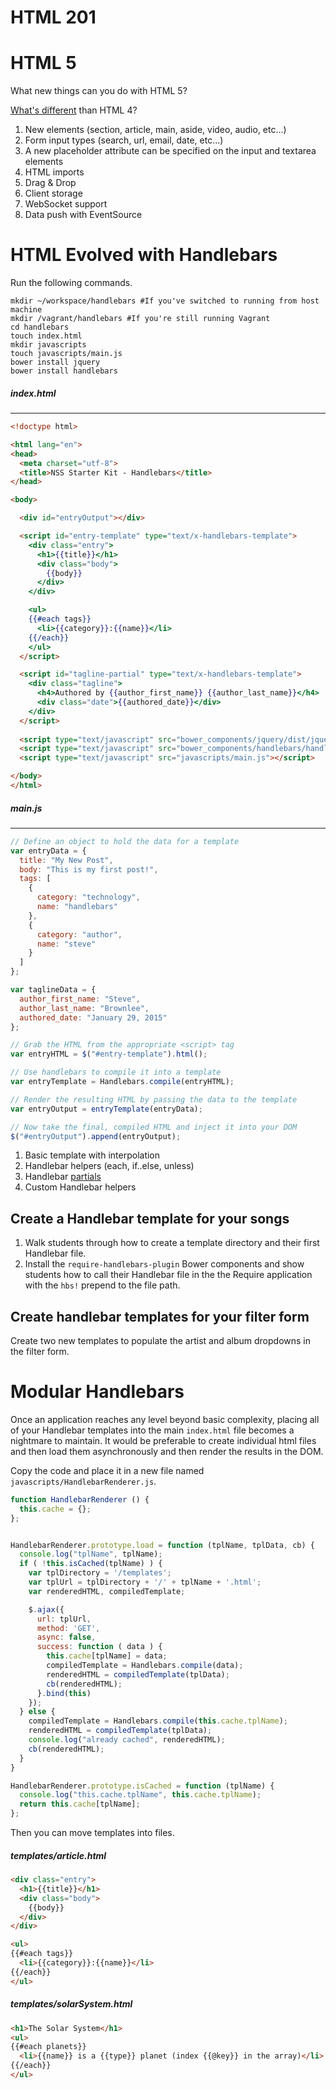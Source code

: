# HTML 201

# HTML 5

What new things can you do with HTML 5?

[What's different](https://html-differences.whatwg.org/) than HTML 4?

1. New elements (section, article, main, aside, video, audio, etc...)
1. Form input types (search, url, email, date, etc...)
1. A new placeholder attribute can be specified on the input and textarea elements
1. HTML imports
1. Drag & Drop
1. Client storage
1. WebSocket support
1. Data push with EventSource

# HTML Evolved with Handlebars

Run the following commands.

```
mkdir ~/workspace/handlebars #If you've switched to running from host machine
mkdir /vagrant/handlebars #If you're still running Vagrant
cd handlebars
touch index.html
mkdir javascripts
touch javascripts/main.js
bower install jquery
bower install handlebars
```

##### index.html

---

```html
<!doctype html>

<html lang="en">
<head>
  <meta charset="utf-8">
  <title>NSS Starter Kit - Handlebars</title>
</head>

<body>

  <div id="entryOutput"></div>

  <script id="entry-template" type="text/x-handlebars-template">
    <div class="entry">
      <h1>{{title}}</h1>
      <div class="body">
        {{body}}
      </div>
    </div>

    <ul>
    {{#each tags}}
      <li>{{category}}:{{name}}</li>
    {{/each}}
    </ul>
  </script>

  <script id="tagline-partial" type="text/x-handlebars-template">
    <div class="tagline">
      <h4>Authored by {{author_first_name}} {{author_last_name}}</h4>
      <div class="date">{{authored_date}}</div>
    </div>
  </script>
  
  <script type="text/javascript" src="bower_components/jquery/dist/jquery.min.js"></script>
  <script type="text/javascript" src="bower_components/handlebars/handlebars.min.js"></script>
  <script type="text/javascript" src="javascripts/main.js"></script>

</body>
</html>

```

##### main.js

---

```js
// Define an object to hold the data for a template
var entryData = {
  title: "My New Post", 
  body: "This is my first post!",
  tags: [
    {
      category: "technology",
      name: "handlebars"
    },
    {
      category: "author",
      name: "steve"
    }
  ]
};

var taglineData = {
  author_first_name: "Steve",
  author_last_name: "Brownlee",
  authored_date: "January 29, 2015"
};

// Grab the HTML from the appropriate <script> tag
var entryHTML = $("#entry-template").html();

// Use handlebars to compile it into a template
var entryTemplate = Handlebars.compile(entryHTML);

// Render the resulting HTML by passing the data to the template
var entryOutput = entryTemplate(entryData);

// Now take the final, compiled HTML and inject it into your DOM
$("#entryOutput").append(entryOutput);
```

1. Basic template with interpolation
1. Handlebar helpers (each, if..else, unless)
1. Handlebar [partials](http://blog.teamtreehouse.com/handlebars-js-part-2-partials-and-helpers)
1. Custom Handlebar helpers

## Create a Handlebar template for your songs

1. Walk students through how to create a template directory and their first Handlebar file.
1. Install the `require-handlebars-plugin` Bower components and show students how to call their Handlebar file in the the Require application with the `hbs!` prepend to the file path.

## Create handlebar templates for your filter form

Create two new templates to populate the artist and album dropdowns in the filter form.


# Modular Handlebars

Once an application reaches any level beyond basic complexity, placing all of your Handlebar templates into the main `index.html` file becomes a nightmare to maintain. It would be preferable to create individual html files and then load them asynchronously and then render the results in the DOM.

Copy the code and place it in a new file named `javascripts/HandlebarRenderer.js`.

```js
function HandlebarRenderer () { 
  this.cache = {};
};


HandlebarRenderer.prototype.load = function (tplName, tplData, cb) {
  console.log("tplName", tplName);
  if ( !this.isCached(tplName) ) { 
    var tplDirectory = '/templates'; 
    var tplUrl = tplDirectory + '/' + tplName + '.html'; 
    var renderedHTML, compiledTemplate;

    $.ajax({ 
      url: tplUrl, 
      method: 'GET', 
      async: false, 
      success: function ( data ) { 
        this.cache[tplName] = data;
        compiledTemplate = Handlebars.compile(data);
        renderedHTML = compiledTemplate(tplData);
        cb(renderedHTML);
      }.bind(this)
    });
  } else {
    compiledTemplate = Handlebars.compile(this.cache.tplName);
    renderedHTML = compiledTemplate(tplData);
    console.log("already cached", renderedHTML);
    cb(renderedHTML);
  }
}

HandlebarRenderer.prototype.isCached = function (tplName) {
  console.log("this.cache.tplName", this.cache.tplName);
  return this.cache[tplName];
};


```

Then you can move templates into files.

##### templates/article.html

```html
<div class="entry">
  <h1>{{title}}</h1>
  <div class="body">
    {{body}}
  </div>
</div>

<ul>
{{#each tags}}
  <li>{{category}}:{{name}}</li>
{{/each}}
</ul>
```

##### templates/solarSystem.html

```html
<h1>The Solar System</h1>
<ul>
{{#each planets}}
  <li>{{name}} is a {{type}} planet (index {{@key}} in the array)</li>
{{/each}}
</ul>
```
